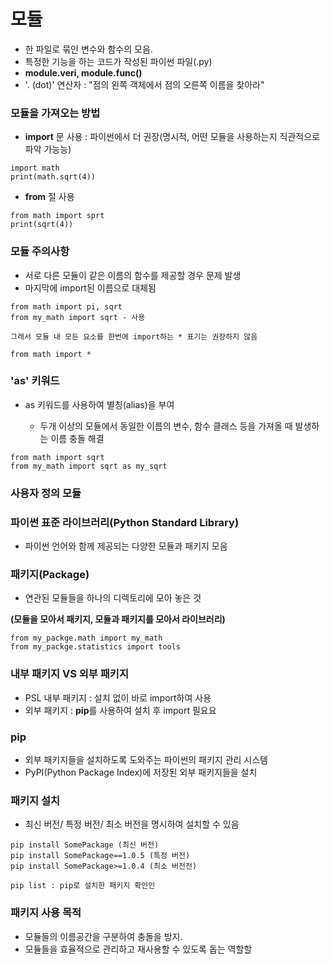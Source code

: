 # 모듈

- 한 파일로 묶인 변수와 함수의 모음.
- 특정한 기능을 하는 코드가 작성된 파이썬 파일(.py)
- **module.veri, module.func()**
- '. (dot)' 연산자 : "점의 왼쪽 객체에서 점의 오른쪽 이름을 찾아라"

### 모듈을 가져오는 방법

- **import** 문 사용 : 파이썬에서 더 권장(명시적, 어떤 모듈을 사용하는지 직관적으로 파악 가능능)
```
import math
print(math.sqrt(4))
```
- **from** 절 사용
```
from math import sprt
print(sqrt(4))
```

### 모듈 주의사항

- 서로 다른 모듈이 같은 이름의 함수를 제공할 경우 문제 발생
- 마지막에 import된 이름으로 대체됨
```
from math import pi, sqrt
from my_math import sqrt - 사용
```
```
그래서 모듈 내 모든 요소를 한번에 import하는 * 표기는 권장하지 않음

from math import *
```

### 'as' 키워드
- as 키워드를 사용하여 별칭(alias)을 부여

    - 두개 이상의 모듈에서 동일한 이름의 변수, 함수 클래스 등을 가져올 때 발생하는 이름 충돌 해결

```
from math import sqrt
from my_math import sqrt as my_sqrt
```

### 사용자 정의 모듈

### 파이썬 표준 라이브러리(Python Standard Library)

- 파이썬 언어와 함께 제공되는 다양한 모듈과 패키지 모음

### 패키지(Package)

- 연관된 모듈들을 하나의 디렉토리에 모아 놓은 것

**(모듈을 모아서 패키지, 모듈과 패키지를 모아서 라이브러리)**

```
from my_packge.math import my_math
from my_packge.statistics import tools
```

### 내부 패키지 VS 외부 패키지

- PSL 내부 패키지 : 설치 없이 바로 import하여 사용
- 외부 패키지 : **pip**를 사용하여 설치 후 import 필요요

### pip

- 외부 패키지들을 설치하도록 도와주는 파이썬의 패키지 관리 시스템
- PyPI(Python Package Index)에 저장된 외부 패키지들을 설치

### 패키지 설치

- 최신 버전/ 특정 버전/ 최소 버전을 명시하여 설치할 수 있음
```
pip install SomePackage (최신 버전)
pip install SomePackage==1.0.5 (특정 버전)
pip install SomePackage>=1.0.4 (최소 버전전)
```
```
pip list : pip로 설치한 패키지 확인인
```

### 패키지 사용 목적

- 모듈들의 이름공간을 구분하여 충돌을 방지.
- 모듈들을 효율적으로 관리하고 재사용할 수 있도록 돕는 역할할
